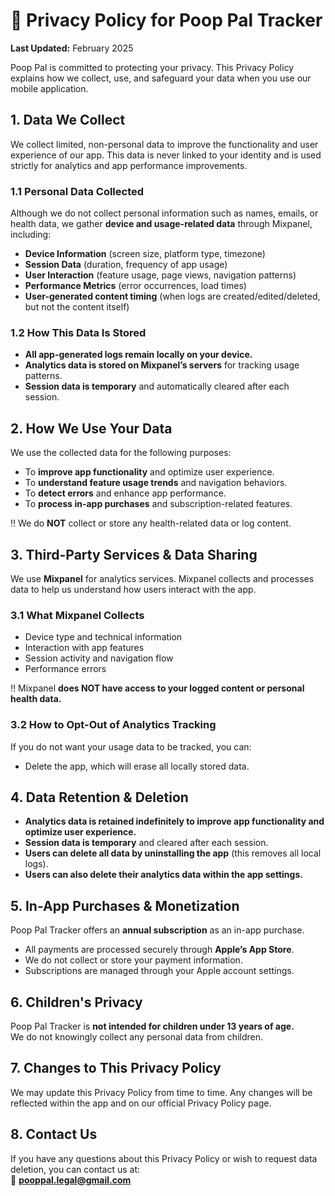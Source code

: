 # 📜 Privacy Policy for Poop Pal Tracker  

**Last Updated:** February 2025  

Poop Pal is committed to protecting your privacy. This Privacy Policy explains how we collect, use, and safeguard your data when you use our mobile application.  

## 1. Data We Collect  

We collect limited, non-personal data to improve the functionality and user experience of our app. This data is never linked to your identity and is used strictly for analytics and app performance improvements.  

### 1.1 Personal Data Collected  

Although we do not collect personal information such as names, emails, or health data, we gather **device and usage-related data** through Mixpanel, including:  

- **Device Information** (screen size, platform type, timezone)  
- **Session Data** (duration, frequency of app usage)  
- **User Interaction** (feature usage, page views, navigation patterns)  
- **Performance Metrics** (error occurrences, load times)  
- **User-generated content timing** (when logs are created/edited/deleted, but not the content itself)  

### 1.2 How This Data Is Stored  

- **All app-generated logs remain locally on your device.**  
- **Analytics data is stored on Mixpanel’s servers** for tracking usage patterns.  
- **Session data is temporary** and automatically cleared after each session.  

## 2. How We Use Your Data  

We use the collected data for the following purposes:  

- To **improve app functionality** and optimize user experience.  
- To **understand feature usage trends** and navigation behaviors.  
- To **detect errors** and enhance app performance.  
- To **process in-app purchases** and subscription-related features.  

‼️ We do **NOT** collect or store any health-related data or log content.  

## 3. Third-Party Services & Data Sharing  

We use **Mixpanel** for analytics services. Mixpanel collects and processes data to help us understand how users interact with the app.  

### 3.1 What Mixpanel Collects  

- Device type and technical information  
- Interaction with app features  
- Session activity and navigation flow  
- Performance errors  

‼️ Mixpanel **does NOT have access to your logged content or personal health data.**  

### 3.2 How to Opt-Out of Analytics Tracking  

If you do not want your usage data to be tracked, you can:  

- Delete the app, which will erase all locally stored data.  

## 4. Data Retention & Deletion  

- **Analytics data is retained indefinitely to improve app functionality and optimize user experience.**  
- **Session data is temporary** and cleared after each session.  
- **Users can delete all data by uninstalling the app** (this removes all local logs).  
- **Users can also delete their analytics data within the app settings.**  

## 5. In-App Purchases & Monetization  

Poop Pal Tracker offers an **annual subscription** as an in-app purchase.  

- All payments are processed securely through **Apple’s App Store**.  
- We do not collect or store your payment information.  
- Subscriptions are managed through your Apple account settings.  

## 6. Children's Privacy  

Poop Pal Tracker is **not intended for children under 13 years of age.**  
We do not knowingly collect any personal data from children.  

## 7. Changes to This Privacy Policy  

We may update this Privacy Policy from time to time. Any changes will be reflected within the app and on our official Privacy Policy page.  

## 8. Contact Us  

If you have any questions about this Privacy Policy or wish to request data deletion, you can contact us at:  
📧 **pooppal.legal@gmail.com**  
